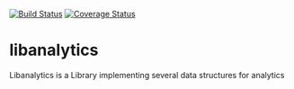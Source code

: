 [![Build Status](https://travis-ci.org/inigoillan/libanalytics.svg)](https://travis-ci.org/inigoillan/libanalytics) [![Coverage Status](https://coveralls.io/repos/inigoillan/libanalytics/badge.svg?branch=master&service=github)](https://coveralls.io/github/inigoillan/libanalytics?branch=master)


# libanalytics

Libanalytics is a Library implementing several data structures for analytics
